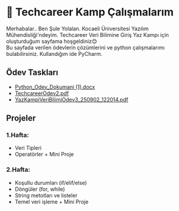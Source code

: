 # 🚀 Techcareer Kamp Çalışmalarım
Merhabalar.. Ben Şule Yolalan. Kocaeli Üniversitesi Yazılım Mühendisliği'ndeyim. Techcareer Veri Bilimine Giriş Yaz Kampı için oluşturduğum sayfama hoşgeldiniz😊<br>
Bu sayfada verilen ödevlerin çözümlerini ve python çalışmalarımı bulabilirsiniz. Kullandığım ide PyCharm. <br>

## Ödev Taskları
- [Python_Odev_Dokumani (1).docx](https://github.com/user-attachments/files/22094691/Python_Odev_Dokumani.1.docx)
- [TechcareerOdev2.pdf](https://github.com/user-attachments/files/22094693/TechcareerOdev2.pdf)
- [YazKampiVeriBilimiOdev3_250902_122014.pdf](https://github.com/user-attachments/files/22094695/YazKampiVeriBilimiOdev3_250902_122014.pdf)

## Projeler 
### 1.Hafta:
- Veri Tipleri
- Operatörler + Mini Proje
### 2.Hafta:
- Koşullu durumları (if/elif/else) 
- Döngüler (for, while) 
- String metotları ve listeler 
- Temel veri işleme + Mini Proje
